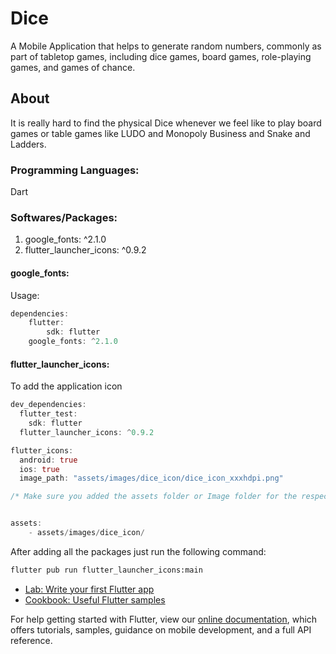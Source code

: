 # Dice

A Mobile Application that helps to generate random numbers, commonly as part of tabletop games, including dice games, board games, role-playing games, and games of chance.


## About

It is really hard to find the physical Dice whenever we feel like to play board games or table games like LUDO and Monopoly Business and Snake and Ladders.

###  Programming Languages:

Dart


### Softwares/Packages:


1. google_fonts: ^2.1.0
2. flutter_launcher_icons: ^0.9.2

#### google_fonts:
Usage:
```dart
dependencies:
    flutter:
        sdk: flutter
    google_fonts: ^2.1.0
```

#### flutter_launcher_icons:

To add the application icon 
```dart
dev_dependencies:
  flutter_test:
    sdk: flutter
  flutter_launcher_icons: ^0.9.2

flutter_icons:
  android: true
  ios: true
  image_path: "assets/images/dice_icon/dice_icon_xxxhdpi.png"

/* Make sure you added the assets folder or Image folder for the respective image  */


assets:
    - assets/images/dice_icon/
```

After adding all the packages just run the following command:

```bash
flutter pub run flutter_launcher_icons:main
```


- [Lab: Write your first Flutter app](https://flutter.dev/docs/get-started/codelab)
- [Cookbook: Useful Flutter samples](https://flutter.dev/docs/cookbook)

For help getting started with Flutter, view our
[online documentation](https://flutter.dev/docs), which offers tutorials,
samples, guidance on mobile development, and a full API reference.
